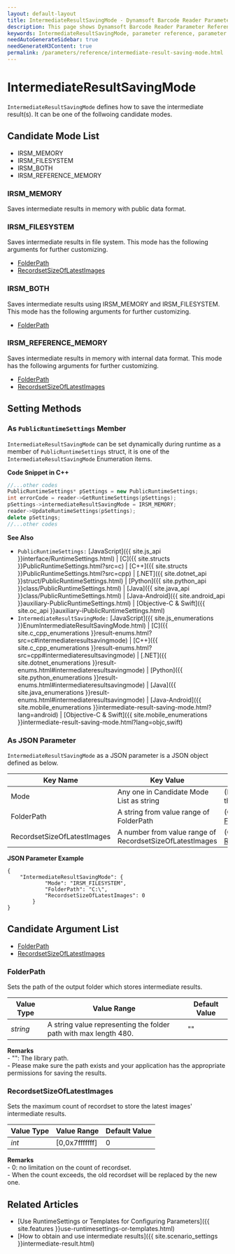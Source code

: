 ```yaml
---
layout: default-layout
title: IntermediateResultSavingMode - Dynamsoft Barcode Reader Parameter Reference
description: This page shows Dynamsoft Barcode Reader Parameter Reference for IntermediateResultSavingMode.
keywords: IntermediateResultSavingMode, parameter reference, parameter
needAutoGenerateSidebar: true
needGenerateH3Content: true
permalink: /parameters/reference/intermediate-result-saving-mode.html
---
```



# IntermediateResultSavingMode 

`IntermediateResultSavingMode` defines how to save the intermediate result(s). It can be one of the follwoing candidate modes.

## Candidate Mode List
- IRSM_MEMORY
- IRSM_FILESYSTEM
- IRSM_BOTH
- IRSM_REFERENCE_MEMORY


### IRSM_MEMORY
Saves intermediate results in memory with public data format.

### IRSM_FILESYSTEM
Saves intermediate results in file system. This mode has the following arguments for further customizing.
- [FolderPath](#folderpath)
- [RecordsetSizeOfLatestImages](#recordsetsizeoflatestimages)

### IRSM_BOTH
Saves intermediate results using IRSM_MEMORY and IRSM_FILESYSTEM. This mode has the following arguments for further customizing.
- [FolderPath](#folderpath)

### IRSM_REFERENCE_MEMORY
Saves intermediate results in memory with internal data format. This mode has the following arguments for further customizing.
- [FolderPath](#folderpath)
- [RecordsetSizeOfLatestImages](#recordsetsizeoflatestimages)

## Setting Methods

### As `PublicRuntimeSettings` Member
`IntermediateResultSavingMode` can be set dynamically during runtime as a member of `PublicRuntimeSettings` struct, it is one of the `IntermediateResultSavingMode` Enumeration items.


**Code Snippet in C++**
```cpp
//...other codes
PublicRuntimeSettings* pSettings = new PublicRuntimeSettings;
int errorCode = reader->GetRuntimeSettings(pSettings);
pSettings->intermediateResultSavingMode = IRSM_MEMORY;
reader->UpdateRuntimeSettings(pSettings);
delete pSettings;
//...other codes
```


**See Also**      
- `PublicRuntimeSettings:` [JavaScript]({{ site.js_api }}interface/RuntimeSettings.html) \| [C]({{ site.structs }}PublicRuntimeSettings.html?src=c) \| [C++]({{ site.structs }}PublicRuntimeSettings.html?src=cpp) \| [.NET]({{ site.dotnet_api }}struct/PublicRuntimeSettings.html) \| [Python]({{ site.python_api }}class/PublicRuntimeSettings.html) \| [Java]({{ site.java_api }}class/PublicRuntimeSettings.html) \| [Java-Android]({{ site.android_api }}auxiliary-PublicRuntimeSettings.html) \| [Objective-C & Swift]({{ site.oc_api }}auxiliary-iPublicRuntimeSettings.html)
- `IntermediateResultSavingMode:` [JavaScript]({{ site.js_enumerations }}EnumIntermediateResultSavingMode.html) \| [C]({{ site.c_cpp_enumerations }}result-enums.html?src=c#intermediateresultsavingmode) \| [C++]({{ site.c_cpp_enumerations }}result-enums.html?src=cpp#intermediateresultsavingmode) \| [.NET]({{ site.dotnet_enumerations }}result-enums.html#intermediateresultsavingmode) \| [Python]({{ site.python_enumerations }}result-enums.html#intermediateresultsavingmode) \| [Java]({{ site.java_enumerations }}result-enums.html#intermediateresultsavingmode) \| [Java-Android]({{ site.mobile_enumerations }}intermediate-result-saving-mode.html?lang=android) \| [Objective-C & Swift]({{ site.mobile_enumerations }}intermediate-result-saving-mode.html?lang=objc,swift)


### As JSON Parameter
`IntermediateResultSavingMode` as a JSON parameter is a JSON object defined as below.   

| Key Name | Key Value | Description |
| -------- | --------- | ----------- |
| Mode | Any one in Candidate Mode List as string | (Required) Sets how to save the intermediate result.  |
| FolderPath | A string from value range of FolderPath | (Optional) Sets the Argument [FolderPath](#folderpath). |
| RecordsetSizeOfLatestImages | A number from value range of RecordsetSizeOfLatestImages | (Optional) Sets the Argument [RecordsetSizeOfLatestImages](#recordsetsizeoflatestimages). |



**JSON Parameter Example**   
```
{
    "IntermediateResultSavingMode": {
            "Mode": "IRSM_FILESYSTEM",
            "FolderPath": "C:\",
            "RecordsetSizeOfLatestImages": 0
        }
}
```


<!--
## Impacts on Performance
### Speed
Saving intermediate results to file system may take more time than saving to memory.

### Read Rate
`IntermediateResultSavingMode` has no influence on the Read Rate.

### Accuracy
`IntermediateResultSavingMode` has no influence on the Accuracy.


-->
## Candidate Argument List
- [FolderPath](#folderpath)
- [RecordsetSizeOfLatestImages](#recordsetsizeoflatestimages)

### FolderPath 
Sets the path of the output folder which stores intermediate results.   

| Value Type | Value Range | Default Value | 
| ---------- | ----------- | ------------- |
| *string* | A string value representing the folder path with max length 480. | "" |         

**Remarks**         
    - "": The library path.    
    - Please make sure the path exists and your application has the appropriate permissions for saving the results.   

### RecordsetSizeOfLatestImages
Sets the maximum count of recordset to store the latest images' intermediate results.

| Value Type | Value Range | Default Value | 
| ---------- | ----------- | ------------- |
| *int* | [0,0x7fffffff]  |  0 | 

**Remarks**         
    - 0: no limitation on the count of recordset.   
    - When the count exceeds, the old recordset will be replaced by the new one.


## Related Articles
- [Use RuntimeSettings or Templates for Configuring Parameters]({{ site.features }}use-runtimesettings-or-templates.html)
- [How to obtain and use intermediate results]({{ site.scenario_settings }}intermediate-result.html)
